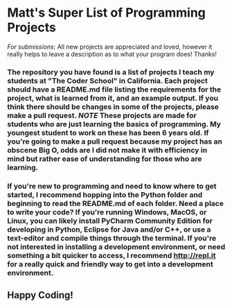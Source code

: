 # Matt's Super List of Programming Projects
*For submissions:* All new projects are appreciated and loved, however it really helps to leave a description as to what your program does! Thanks!

### The repository you have found is a list of projects I teach my students at "The Coder School" in California. Each project should have a README.md file listing the requirements for the project, what is learned from it, and an example output. If you think there should be changes in some of the projects, please make a pull request. *NOTE* These projects are made for students who are just learning the basics of programming. My youngest student to work on these has been 6 years old. If you're going to make a pull request because my project has an obscene Big O, odds are I did not make it with efficiency in mind but rather ease of understanding for those who are learning. 

### If you're new to programming and need to know where to get started, I recommend hopping into the Python folder and beginning to read the README.md of each folder. Need a place to write your code? If you're running Windows, MacOS, or Linux, you can likely install PyCharm Community Edition for developing in Python, Eclipse for Java and/or C++, or use a text-editor and compile things through the terminal. If you're not interested in installing a development environment, or need something a bit quicker to access, I recommend http://repl.it for a really quick and friendly way to get into a development environment.

## Happy Coding!

